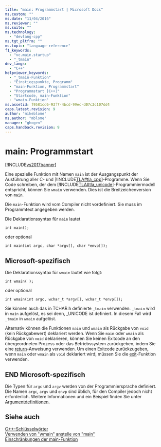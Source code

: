 ```yaml
---
title: "main: Programmstart | Microsoft Docs"
ms.custom: ""
ms.date: "11/04/2016"
ms.reviewer: ""
ms.suite: ""
ms.technology: 
  - "devlang-cpp"
ms.tgt_pltfrm: ""
ms.topic: "language-reference"
f1_keywords: 
  - "vc.main.startup"
  - "_tmain"
dev_langs: 
  - "C++"
helpviewer_keywords: 
  - "_tmain-Funktion"
  - "Einstiegspunkte, Programm"
  - "main-Funktion, Programmstart"
  - "Programmstart [C++]"
  - "Startcode, main-Funktion"
  - "wmain-Funktion"
ms.assetid: f9581cd6-93f7-4bcd-99ec-d07c3c107dd4
caps.latest.revision: 9
author: "mikeblome"
ms.author: "mblome"
manager: "ghogen"
caps.handback.revision: 9
---
```

# main: Programmstart
[!INCLUDE[vs2017banner](../assembler/inline/includes/vs2017banner.md)]

Eine spezielle Funktion mit Namen `main` ist der Ausgangspunkt der Ausführung aller C\- und [!INCLUDE[TLA#tla_cpp](../cpp/includes/tlasharptla_cpp_md.md)]\-Programme.  Wenn Sie Code schreiben, der dem [!INCLUDE[TLA#tla_unicode](../cpp/includes/tlasharptla_unicode_md.md)]\-Programmiermodell entspricht, können Sie `wmain` verwenden. Dies ist die Breitzeichenversion von `main`.  
  
 Die `main`\-Funktion wird vom Compiler nicht vordefiniert.  Sie muss im Programmtext angegeben werden.  
  
 Die Deklarationssyntax für `main` lautet  
  
```  
int main();  
```  
  
 oder optional  
  
```  
int main(int argc, char *argv[], char *envp[]);  
```  
  
## Microsoft\-spezifisch  
 Die Deklarationssyntax für `wmain` lautet wie folgt:  
  
```  
int wmain( );  
```  
  
 oder optional  
  
```  
int wmain(int argc, wchar_t *argv[], wchar_t *envp[]);  
```  
  
 Sie können auch das in TCHAR.h definierte `_tmain` verwenden.  `_tmain` wird in `main` aufgelöst, es sei denn, \_UNICODE ist definiert.  In diesem Fall wird `_tmain` in `wmain` aufgelöst.  
  
 Alternativ können die Funktionen `main` und `wmain` als Rückgabe von `void` \(kein Rückgabewert\) deklariert werden.  Wenn Sie `main` oder `wmain` als Rückgabe von `void` deklarieren, können Sie keinen Exitcode an den übergeordneten Prozess oder das Betriebssystem zurückgeben, indem Sie eine [return](../cpp/return-statement-in-program-termination-cpp.md)\-Anweisung verwenden.  Um einen Exitcode zurückzugeben, wenn `main` oder `wmain` als `void` deklariert wird, müssen Sie die [exit](../cpp/exit-function.md)\-Funktion verwenden.  
  
## END Microsoft\-spezifisch  
 Die Typen für `argc` und `argv` werden von der Programmiersprache definiert.  Die Namen `argc`, `argv` und `envp` sind üblich, für den Compiler jedoch nicht erforderlich.  Weitere Informationen und ein Beispiel finden Sie unter [Argumentdefinitionen](../cpp/argument-definitions.md).  
  
## Siehe auch  
 [C\+\+\-Schlüsselwörter](../cpp/keywords-cpp.md)   
 [Verwenden von "wmain" anstelle von "main"](../cpp/using-wmain-instead-of-main.md)   
 [Einschränkungen der main\-Funktion](../cpp/main-function-restrictions.md)